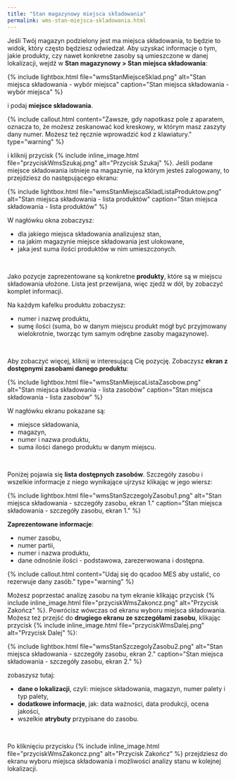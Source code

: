 ```yaml
---
title: "Stan magazynowy miejsca składowania"
permalink: wms-stan-miejsca-skladowania.html 
---
```


Jeśli Twój magazyn podzielony jest ma miejsca składowania, to będzie to widok, który często będziesz odwiedzał. Aby uzyskać informacje o tym, jakie produkty, czy nawet konkretne zasoby są umieszczone w danej lokalizacji, wejdź w **Stan magazynowy > Stan miejsca składowania**:

{% include lightbox.html file="wmsStanMiejsceSklad.png" alt="Stan miejsca składowania - wybór miejsca" caption="Stan miejsca składowania - wybór miejsca" %}

i podaj **miejsce składowania**. 

{% include callout.html content="Zawsze, gdy napotkasz pole z aparatem, oznacza to, że możesz zeskanować kod kreskowy, w którym masz zaszyty dany numer. Możesz też ręcznie wprowadzić kod z klawiatury." type="warning" %}

i kliknij przycisk {% include inline_image.html file="przyciskWmsSzukaj.png" alt="Przycisk Szukaj" %}. Jeśli podane miejsce składowania istnieje na magazynie, na którym jesteś zalogowany, to przejdziesz do następującego ekranu:

{% include lightbox.html file="wmsStanMiejscaSkladListaProduktow.png" alt="Stan miejsca składowania - lista produktów" caption="Stan miejsca składowania - lista produktów" %}

W nagłówku okna zobaczysz:
- dla jakiego miejsca składowania analizujesz stan,
- na jakim magazynie miejsce składowania jest ulokowane,
- jaka jest suma ilości produktów w nim umieszczonych.

<br/>

Jako pozycje zaprezentowane są konkretne **produkty**, które są w miejscu składowania ułożone. Lista jest przewijana, więc zjedź w dół, by zobaczyć komplet informacji. 

Na każdym kafelku produktu zobaczysz:
- numer i nazwę produktu,
- sumę ilości (suma, bo w danym miejscu produkt mógł być przyjmowany wielokrotnie, tworząc tym samym odrębne zasoby magazynowe).

<br/>

Aby zobaczyć więcej, kliknij w interesującą Cię pozycję. Zobaczysz **ekran z dostępnymi zasobami danego produktu**:

{% include lightbox.html file="wmsStanMiejscaListaZasobow.png" alt="Stan miejsca składowania - lista zasobów" caption="Stan miejsca składowania - lista zasobów" %}

W nagłówku ekranu pokazane są:
- miejsce składowania,
- magazyn,
- numer i nazwa produktu,
- suma ilości danego produktu w danym miejscu.

<br/>

Poniżej pojawia się **lista dostępnych zasobów**. Szczegóły zasobu i wszelkie informacje z niego wynikające ujrzysz klikając w jego wiersz:

{% include lightbox.html file="wmsStanSzczegolyZasobu1.png" alt="Stan miejsca składowania - szczegóły zasobu, ekran 1." caption="Stan miejsca składowania - szczegóły zasobu, ekran 1." %}

**Zaprezentowane informacje**:
- numer zasobu,
- numer partii,
- numer i nazwa produktu,
- dane odnośnie ilości - podstawowa, zarezerwowana i dostępna.

{% include callout.html content="Udaj się do qcadoo MES aby ustalić, co rezerwuje dany zasób." type="warning" %}

Możesz poprzestać analizę zasobu na tym ekranie klikając przycisk {% include inline_image.html file="przyciskWmsZakoncz.png" alt="Przycisk Zakończ" %}. Powrócisz wówczas od ekranu wyboru miejsca składowania. Możesz też przejść do **drugiego ekranu ze szczegółami zasobu**, klikając przycisk {% include inline_image.html file="przyciskWmsDalej.png" alt="Przycisk Dalej" %}:

{% include lightbox.html file="wmsStanSzczegolyZasobu2.png" alt="Stan miejsca składowania - szczegóły zasobu, ekran 2." caption="Stan miejsca składowania - szczegóły zasobu, ekran 2." %}

zobaszysz tutaj:
- **dane o lokalizacji**, czyli: miejsce składowania, magazyn, numer palety i typ palety,
- **dodatkowe informacje**, jak: data ważności, data produkcji, ocena jakości,
- wszelkie **atrybuty** przypisane do zasobu.

<br/>

Po kliknięciu przycisku {% include inline_image.html file="przyciskWmsZakoncz.png" alt="Przycisk Zakończ" %} przejdziesz do ekranu wyboru miejsca składowania i możliwości analizy stanu w kolejnej lokalizacji.
